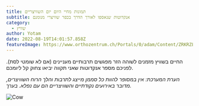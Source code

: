 ```yaml
---
title: תמונות מחיי היום יום השוויצריים
subtitle: אנקדוטות שנאספו לאורך הדרך בכפר שוויצרי מנומנם
category:
  - שוויץ
author: Yotam
date: 2022-08-19T14:01:57.858Z
featureImage: https://www.orthozentrum.ch/Portals/0/adam/Content/ZRKRZL8VgUOdlQFK69Ocnw/Image/Cham%20aerial%20view.bmp?w=1200
---
```

החיים בשוויץ מזמנים לשוהה הזר מפגשים תרבותיים מעניינים (אם לא שומטי לסת). לפניכם מספר אנקדוטות שאני תקווה יביאו צחוק קל ליומכם.

*הערת המערכת: אין במסופר להוות כל סממן מייצג לתרבות והלך הרוח השוויצרים, מדובר באירועים נקודתיים והשוויצריים הם עם נפלא. בערך.*



![Cow](https://media4.giphy.com/media/hrJaPsSsyRt9lTfapI/giphy.gif "Happy cow")
